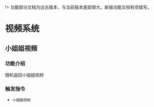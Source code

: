 !> 功能部分文档为远古版本，与当前版本差距很大。新版功能文档有空就写。

# 视频系统

## 小姐姐视频

### 功能介绍

随机返回小姐姐视频

### 触发指令

- ```小姐姐视频```